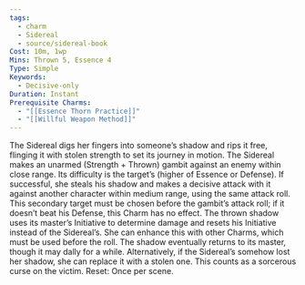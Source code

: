 ```yaml
---
tags:
  - charm
  - Sidereal
  - source/sidereal-book
Cost: 10m, 1wp
Mins: Thrown 5, Essence 4
Type: Simple
Keywords:
  - Decisive-only
Duration: Instant
Prerequisite Charms:
  - "[[Essence Thorn Practice]]"
  - "[[Willful Weapon Method]]"
---
```

The Sidereal digs her fingers into someone’s shadow and rips it free, flinging it with stolen strength to set its journey in motion. The Sidereal makes an unarmed (Strength + Thrown) gambit against an enemy within close range. Its difficulty is the target’s (higher of Essence or Defense). If successful, she steals his shadow and makes a decisive attack with it against another character within medium range, using the same attack roll. This secondary target must be chosen before the gambit’s attack roll; if it doesn’t beat his Defense, this Charm has no effect. The thrown shadow uses its master’s Initiative to determine damage and resets his Initiative instead of the Sidereal’s. She can enhance this with other Charms, which must be used before the roll. The shadow eventually returns to its master, though it may dally for a while. Alternatively, if the Sidereal’s somehow lost her shadow, she can replace it with a stolen one. This counts as a sorcerous curse on the victim. Reset: Once per scene.